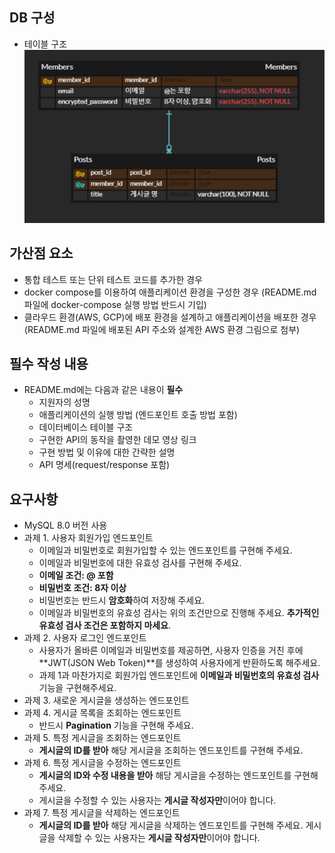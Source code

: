 
## DB 구성
- 테이블 구조
![img_1.png](ERD.png)

## 가산점 요소
- 통합 테스트 또는 단위 테스트 코드를 추가한 경우
- docker compose를 이용하여 애플리케이션 환경을 구성한 경우 (README.md 파일에 docker-compose 실행 방법 반드시 기입)
- 클라우드 환경(AWS, GCP)에 배포 환경을 설계하고 애플리케이션을 배포한 경우 (README.md 파일에 배포된 API 주소와 설계한 AWS 환경 그림으로 첨부)

## 필수 작성 내용
- README.md에는 다음과 같은 내용이 **필수**
  - 지원자의 성명
  - 애플리케이션의 실행 방법 (엔드포인트 호출 방법 포함)
  - 데이터베이스 테이블 구조
  - 구현한 API의 동작을 촬영한 데모 영상 링크
  - 구현 방법 및 이유에 대한 간략한 설명
  - API 명세(request/response 포함)

## 요구사항
- MySQL 8.0 버전 사용
- 과제 1. 사용자 회원가입 엔드포인트
  - 이메일과 비밀번호로 회원가입할 수 있는 엔드포인트를 구현해 주세요.
  - 이메일과 비밀번호에 대한 유효성 검사를 구현해 주세요.
  - **이메일 조건: @ 포함**
  - **비밀번호 조건: 8자 이상**
  - 비밀번호는 반드시 **암호화**하여 저장해 주세요.
  - 이메일과 비밀번호의 유효성 검사는 위의 조건만으로 진행해 주세요. **추가적인 유효성 검사 조건은 포함하지 마세요**.
- 과제 2. 사용자 로그인 엔드포인트
  - 사용자가 올바른 이메일과 비밀번호를 제공하면, 사용자 인증을 거친 후에 **JWT(JSON Web Token)**를 생성하여 사용자에게 반환하도록 해주세요.
  - 과제 1과 마찬가지로 회원가입 엔드포인트에 **이메일과 비밀번호의 유효성 검사**기능을 구현해주세요.
- 과제 3. 새로운 게시글을 생성하는 엔드포인트
- 과제 4. 게시글 목록을 조회하는 엔드포인트
  - 반드시 **Pagination** 기능을 구현해 주세요.
- 과제 5. 특정 게시글을 조회하는 엔드포인트
  - **게시글의 ID를 받아** 해당 게시글을 조회하는 엔드포인트를 구현해 주세요.
- 과제 6. 특정 게시글을 수정하는 엔드포인트
  - **게시글의 ID와 수정 내용을 받아** 해당 게시글을 수정하는 엔드포인트를 구현해 주세요.
  - 게시글을 수정할 수 있는 사용자는 **게시글 작성자만**이어야 합니다.
- 과제 7. 특정 게시글을 삭제하는 엔드포인트
  - **게시글의 ID를 받아** 해당 게시글을 삭제하는 엔드포인트를 구현해 주세요.
게시글을 삭제할 수 있는 사용자는 **게시글 작성자만**이어야 합니다.
